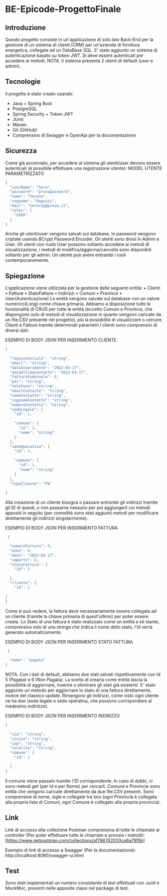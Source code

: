 # BE-Epicode-ProgettoFinale

## Introduzione
Questo progetto consiste in un'applicazione di solo lato Back-End per la gestione di un sistema di clienti (CRM) per un'azienda di fornitura energetica, collegata ad un DataBase SQL.
E' stato aggiunto un sistema di autenticazione basato su token JWT. Si deve essere autenticati per accedere ai metodi. NOTA. Il sistema presenta 2 utenti di default (user e admin).
## Tecnologie
Il progetto è stato creato usando:
*	Java + Spring Boot
*	PostgreSQL
*	Spring Security + Token JWT
*	JUnit
*	Maven
*	Git (GitHub)
*	Comprensivo di Swagger e OpenApi per la documentazione
## Sicurezza
Come già accennato, per accedere al sistema gli utenti/user devono essere autenticati (è possibile effettuare una registrazione utente):
MODEL UTENTE PARAMETRIZZATO
``` java
{
  "userName": "Sere",
  "password": "provapassword",
  "nome": "Serena",
  "cognome": "Raguzzi",
  "mail": "sererag@prova.it",
  "roles": [
    "USER"
  ]
}
```

Anche gli utenti/user vengono salvati sul database, le password vengono criptate usando BCrypt Password Encoder.
Gli utenti sono divisi in Admin e User. Gli utenti con ruolo User possono soltanto accedere ai metodi di visualizzazione, i metodi di modifica/aggiorna/cancella sono disponibili soltanto per gli admin. Un utente può avere entrambi i ruoli contemporanemente.
## Spiegazione
L'applicazione viene utilizzata per la gestione delle seguenti entità:
•	Clienti
•	Fatture
•	StatoFatture
•	Indirizzi
•	Comuni
•	Province
•	User(Autenticazione)
Le entità vengono salvate sul database con un valore numerico(Long) come chiave primaria.
Abbiamo a disposizione tutte le funzionalità di CRUD per tutte le entità (eccetto Comuni e Province, che dispongono solo di metodi di visualizzazione in quanto vengono caricate da un file.CSV presente nel progetto), più la possibilità di visualizzare o cercare Clienti e Fatture tramite determinati parametri
I clienti sono comprensivi di diversi dati:

ESEMPIO DI BODY JSON PER INSERIMENTO CLIENTE
``` java
{
  
  "ragioneSociale": "string",
  "email": "string",
  "dataInserimento": "2022-03-17",
  "dataUltimoContatto": "2022-03-17",
  "fatturatoAnnuale": 0,
  "pec": "string",
  "telefono": "string",
  "emailContatto": "string",
  "nomeContatto": "string",
  "cognomeContatto": "string",
  "numeroContatto": "string",
  "sedeLegale": {
    "id": 1,
   
    "comune": {
      "id": 2,
      "nome": "string"
    }
  },
  "sedeOperativa": {
    "id": 1,
   
    "comune": {
      "id": 1,
      "nome": "string"
    }
  },
  "tipoCliente": "PA"
 
}
```
Alla creazione di un cliente bisogna o passare entrambi gli indirizzi tramite gli ID di questi, o non passarne nessuno per poi aggiungerli coi metodi appositi in seguito (per comodità sono stati aggiunti metodi per modificare direttamente gli indirizzi singolarmente).

ESEMPIO DI BODY JSON PER INSERIMENTO FATTURA
``` java
 {

  "numeroFattura": 0,
  "anno": 0,
  "data": "2022-03-17",
  "importo": 0,
  "statoFattura": {
    "id": 1

  },
  "cliente": {
    "id": 2
   
}
}
  ```
Come si può vedere, la fattura deve necessariamente essere collegata ad un cliente (tramite la chiave primaria di quest'ultimo) per poter essere creata.
Lo Stato di una fattura è stato realizzato come un entità a sé stante, comprensiva solo di una stringa che indica il nome dello stato, l'id verrà generato automaticamente.

ESEMPIO DI BODY JSON PER INSERIMENTO STATO FATTURA
``` java
 {
  
  "nome": "pagata"
}
```
NOTA. Con i dati di default, abbiamo due stati salvati rispettivamente con Id 5 (Pagata) e 6 (Non Pagata). La scelta di crearla come entità lascia la possibilità di aggiornare, inserire o eliminare gli stati già esistenti. E' stato aggiunto un metodo per aggiornare lo stato di una fattura direttamente, invece del classico update.
Rimangono gli indirizzi, come visto ogni cliente ne ha due (sede legale e sede operativa, che possono corrispondere al medesimo indirizzo).

ESEMPIO DI BODY JSON PER INSERIMENTO INDIRIZZO
``` java
{
  
  "via": "string",
  "civico": "string",
  "cap": "string",
  "localita": "string",
  "comune": {
    "id": 1
   
  }
}
```
Il comune viene passato tramite l'ID corrispondente. In caso di dubbi, ci sono metodi get (per Id e per Nome) per cercarli.
Comune e Provincie sono entità che vengono caricate direttamente da due file.CSV presenti. Sono comprensive di nome, sigle e collegate tra loro (ogni Provincia è collegata alla propria lista di Comuni, ogni Comune è collegato alla propria provincia).
## Link
Link di accesso alla collezione Postman comprensiva di tutte le chiamate ai controller (Per poter effettuare tutte le chiamate e provare i metodi): [https://www.getpostman.com/collections/af786742033ca6a79f5b]

Esempio di link di accesso a Swagger (Per la documentazione): http://localhost:8080/swagger-ui.html
## Test
Sono stati implementati un numero consistente di test effettuati con Junit e MockMvc, presenti nelle apposite classi nel package di test.
